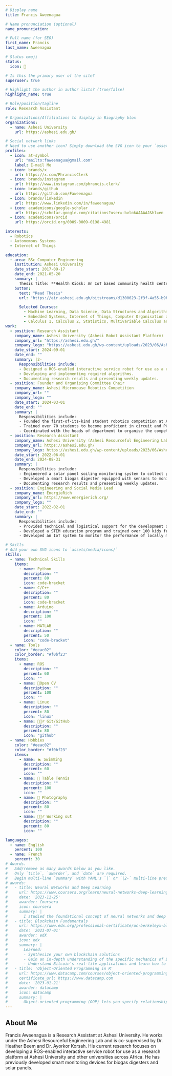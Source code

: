 ```yaml
---
# Display name
title: Francis Aweenagua

# Name pronunciation (optional)
name_pronunciation:

# Full name (for SEO)
first_name: Francis
last_name: Aweenagua

# Status emoji
status:
  icon: 🤖

# Is this the primary user of the site?
superuser: true

# Highlight the author in author lists? (true/false)
highlight_name: true

# Role/position/tagline
role: Research Assistant

# Organizations/Affiliations to display in Biography blox
organizations:
  - name: Ashesi University
    url: https://ashesi.edu.gh/

# Social network links
# Need to use another icon? Simply download the SVG icon to your `assets/media/icons/` folder.
profiles:
  - icon: at-symbol
    url: "mailto:faweenagua@gmail.com"
    label: E-mail Me
  - icon: brands/x
    url: https://x.com/PhrancisClerk
  - icon: brands/instagram
    url: https://www.instagram.com/phrancis.clerk/
  - icon: brands/github
    url: https://github.com/Faweenagua
  - icon: brands/linkedin
    url: https://www.linkedin.com/in/faweenagua/
  - icon: academicons/google-scholar
    url: https://scholar.google.com/citations?user=-bvlokAAAAAJ&hl=en
  - icon: academicons/orcid
    url: https://orcid.org/0009-0009-0198-4981

interests:
  - Robotics
  - Autonomous Systems
  - Internet of Things

education:
  - area: BSc Computer Engineering
    institution: Ashesi University
    date_start: 2017-09-17
    date_end: 2021-05-20
    summary: |
      Thesis Title: **Health Kiosk: An IoT based community health center.** Supervised by Mr. Francis Gatsi.
    button:
      text: "Read Thesis"
      url: "https://air.ashesi.edu.gh/bitstreams/d1300623-2f3f-4a55-b9b0-850b70472510/download"

      Selected Courses:
        - Machine Learning, Data Science, Data Structures and Algorithms, Control Systems,
        - Embedded Systems, Internet of Things, Computer Organisation and Architecture, System Dynamics,
        - Calculus 1, Calculus 2, Statistics, Multivariable Calculus and Linear Algebra, Differential Equations and Numerical Methods
work:
  - position: Research Assistant
    company_name: Ashesi University (Ashesi Robot Assistant Platform)
    company_url: "https://ashesi.edu.gh/"
    company_logo: "https://ashesi.edu.gh/wp-content/uploads/2023/06/Ashesi_University_Logo.webp"
    date_start: 2024-09-01
    date_end: ""
    summary: |2-
      Responsibilities include:
      - Designed a ROS-enabled interactive service robot for use as a research platform.
      - Developing and implementing required algorithms.
      - Documenting research results and presenting weekly updates.
  - position: Founder and Organising Committee Chair
    company_name: Ashesi Micromouse Robotics Competition
    company_url: ""
    company_logo: ""
    date_start: 2024-03-01
    date_end: ""
    summary: |
      Responsibilities include:
      - Founded the first-of-its-kind student robotics competition at Ashesi University.
      - Trained over 70 students to become proficient in circuit and PCB design, robot design, and algorithms.
      - Coordinated with the heads of department to organise the competition.
  - position: Research Assistant
    company_name: Ashesi University (Ashesi Resourceful Engineering Lab)
    company_url: https://ashesi.edu.gh/
    company_logo: https://ashesi.edu.gh/wp-content/uploads/2023/06/Ashesi_University_Logo.webp
    date_start: 2022-06-01
    date_end: 2024-08-31
    summary: |
      Responsibilities include:
      - Engineered a solar panel soiling monitoring system to collect performance data from mounted solar panels and environmental conditions.
      - Developed a smart biogas digester equipped with sensors to monitor digester conditions. 
      - Documenting research results and presenting weekly updates.
  - position: Engineering and Social Media Lead
    company_name: ÉnergieRich
    company_url: https://www.energierich.org/
    company_logo: ""
    date_start: 2022-02-01
    date_end: ""
    summary: |
      Responsibilities include:
      - Provided technical and logistical support for the development of locally manufactured solar panels.
      - Developed a STEM education program and trained over 100 kids from underprivileged communities.
      - Developed an IoT system to monitor the performance of locally manufactured solar panels.

# Skills
# Add your own SVG icons to `assets/media/icons/`
skills:
  - name: Technical Skills
    items:
      - name: Python
        description: ""
        percent: 80
        icon: code-bracket
      - name: C/C++
        description: ""
        percent: 80
        icon: code-bracket
      - name: Arduino
        description: ""
        percent: 100
        icon: ""
      - name: MATLAB
        description: ""
        percent: 50
        icon: "code-bracket"
  - name: Tools
    color: "#eeac02"
    color_border: "#f0bf23"
    items:
      - name: ROS
        description: ""
        percent: 60
        icon: ""
      - name: 🏓Open CV
        description: ""
        percent: 100
        icon: ""
      - name: Linux
        description: ""
        percent: 80
        icon: "linux"
      - name: 🏋🏽‍♂️ Git/GitHub
        description: ""
        percent: 80
        icon: "github"
  - name: Hobbies
    color: "#eeac02"
    color_border: "#f0bf23"
    items:
      - name: 🏊 Swimming
        description: ""
        percent: 60
        icon: ""
      - name: 🏓 Table Tennis
        description: ""
        percent: 100
        icon: ""
      - name: 📸 Photography
        description: ""
        percent: 80
        icon: ""
      - name: 🏋🏽‍♂️ Working out
        description: ""
        percent: 80
        icon: ""

languages:
  - name: English
    percent: 100
  - name: French
    percent: 30
# Awards.
#   Add/remove as many awards below as you like.
#   Only `title`, `awarder`, and `date` are required.
#   Begin multi-line `summary` with YAML's `|` or `|2-` multi-line prefix and indent 2 spaces below.
# awards:
#   - title: Neural Networks and Deep Learning
#     url: https://www.coursera.org/learn/neural-networks-deep-learning
#     date: '2023-11-25'
#     awarder: Coursera
#     icon: coursera
#     summary: |
#       I studied the foundational concept of neural networks and deep learning. By the end, I was familiar with the significant technological trends driving the rise of deep learning; build, train, and apply fully connected deep neural networks; implement efficient (vectorized) neural networks; identify key parameters in a neural network’s architecture; and apply deep learning to your own applications.
#   - title: Blockchain Fundamentals
#     url: https://www.edx.org/professional-certificate/uc-berkeleyx-blockchain-fundamentals
#     date: '2023-07-01'
#     awarder: edX
#     icon: edx
#     summary: |
#       Learned:
#       - Synthesize your own blockchain solutions
#       - Gain an in-depth understanding of the specific mechanics of Bitcoin
#       - Understand Bitcoin’s real-life applications and learn how to attack and destroy Bitcoin, Ethereum, smart contracts and Dapps, and alternatives to Bitcoin’s Proof-of-Work consensus algorithm
#   - title: 'Object-Oriented Programming in R'
#     url: https://www.datacamp.com/courses/object-oriented-programming-with-s3-and-r6-in-r
#     certificate_url: https://www.datacamp.com
#     date: '2023-01-21'
#     awarder: datacamp
#     icon: datacamp
#     summary: |
#       Object-oriented programming (OOP) lets you specify relationships between functions and the objects that they can act on, helping you manage complexity in your code. This is an intermediate level course, providing an introduction to OOP, using the S3 and R6 systems. S3 is a great day-to-day R programming tool that simplifies some of the functions that you write. R6 is especially useful for industry-specific analyses, working with web APIs, and building GUIs.
---
```


## About Me

Francis Aweenagua is a Research Assistant at Ashesi University. He works under the Ashesi Resourceful Engineering Lab and is co-supervised by Dr. Heather Beem and Dr. Ayorkor Korsah. His current research focuses on developing a ROS-enabled interactive service robot for use as a research platform at Ashesi University and other universities across Africa. He has previously developed smart monitoring devices for biogas digesters and solar panels.
